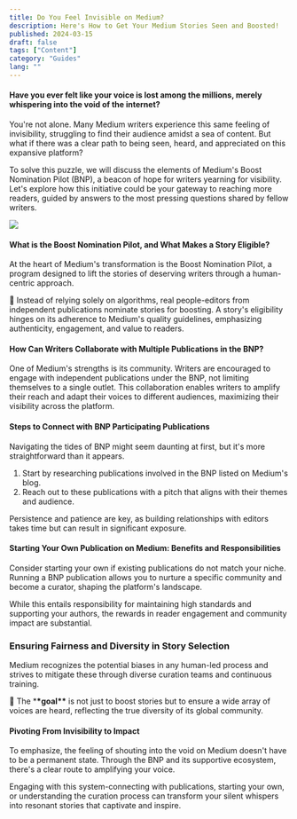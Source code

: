 ```yaml
---
title: Do You Feel Invisible on Medium?
description: Here's How to Get Your Medium Stories Seen and Boosted!
published: 2024-03-15
draft: false
tags: ["Content"]
category: "Guides"
lang: ""
---
```


<!-- ![Hero Image](./heroImage.jpg) -->

#### Have you ever felt like your voice is lost among the millions, merely whispering into the void of the internet?

You're not alone. Many Medium writers experience this same feeling of invisibility, struggling to find their audience amidst a sea of content. But what if there was a clear path to being seen, heard, and appreciated on this expansive platform?


To solve this puzzle, we will discuss the elements of Medium's Boost Nomination Pilot (BNP), a beacon of hope for writers yearning for visibility. Let's explore how this initiative could be your gateway to reaching more readers, guided by answers to the most pressing questions shared by fellow writers.

![](https://cdn-static-1.medium.com/_/fp/icons/Medium-Avatar-500x500.svg)

#### What is the Boost Nomination Pilot, and What Makes a Story Eligible?

At the heart of Medium's transformation is the Boost Nomination Pilot, a program designed to lift the stories of deserving writers through a human-centric approach.

🔑 Instead of relying solely on algorithms, real people-editors from independent publications nominate stories for boosting. A story's eligibility hinges on its adherence to Medium's quality guidelines, emphasizing authenticity, engagement, and value to readers.

#### How Can Writers Collaborate with Multiple Publications in the BNP?

One of Medium's strengths is its community. Writers are encouraged to engage with independent publications under the BNP, not limiting themselves to a single outlet. This collaboration enables writers to amplify their reach and adapt their voices to different audiences, maximizing their visibility across the platform.

#### Steps to Connect with BNP Participating Publications

Navigating the tides of BNP might seem daunting at first, but it's more straightforward than it appears.

1. Start by researching publications involved in the BNP listed on Medium's blog.
2. Reach out to these publications with a pitch that aligns with their themes and audience.

Persistence and patience are key, as building relationships with editors takes time but can result in significant exposure.

#### Starting Your Own Publication on Medium: Benefits and Responsibilities

Consider starting your own if existing publications do not match your niche. Running a BNP publication allows you to nurture a specific community and become a curator, shaping the platform's landscape.

While this entails responsibility for maintaining high standards and supporting your authors, the rewards in reader engagement and community impact are substantial.

### Ensuring Fairness and Diversity in Story Selection

Medium recognizes the potential biases in any human-led process and strives to mitigate these through diverse curation teams and continuous training.

🥅 The \***\*goal\*\*** is not just to boost stories but to ensure a wide array of voices are heard, reflecting the true diversity of its global community.

#### Pivoting From Invisibility to Impact

To emphasize, the feeling of shouting into the void on Medium doesn't have to be a permanent state. Through the BNP and its supportive ecosystem, there's a clear route to amplifying your voice.

Engaging with this system-connecting with publications, starting your own, or understanding the curation process can transform your silent whispers into resonant stories that captivate and inspire.
